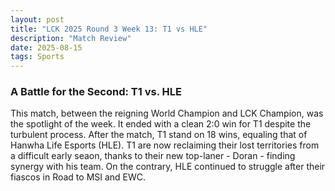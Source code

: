 ```yaml
---
layout: post
title: "LCK 2025 Round 3 Week 13: T1 vs HLE"
description: "Match Review"
date: 2025-08-15
tags: Sports
---
```


### A Battle for the Second: T1 vs. HLE

This match, between the reigning World Champion and LCK Champion, was the spotlight of the week. It ended with a clean 2:0 win for T1 despite the turbulent process. After the match, T1 stand on 18 wins, equaling that of Hanwha Life Esports (HLE). T1 are now reclaiming their lost territories from a difficult early seaon, thanks to their new top-laner - Doran - finding synergy with his team. On the contrary, HLE continued to struggle after their fiascos in Road to MSI and EWC. 
